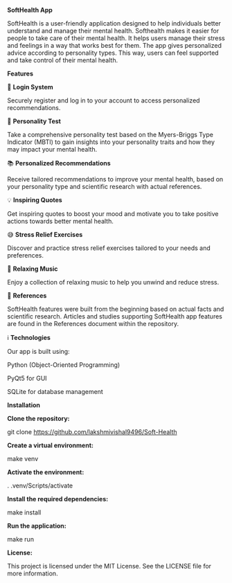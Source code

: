 <b>SoftHealth App</b>

 

SoftHealth is a user-friendly application designed to help individuals better understand and manage their mental health. 
Softhealth makes it easier for people to take care of their mental health. It helps users manage their stress and feelings in a way that works best for them. The app gives personalized advice according to personality types. This way, users can feel supported and take control of their mental health.

<b>Features</b>

🔐 <b>Login System</b>

Securely register and log in to your account to access personalized recommendations.

🧠 <b>Personality Test</b>

Take a comprehensive personality test based on the Myers-Briggs Type Indicator (MBTI) to gain insights into your personality traits and how they may impact your mental health.

📚 <b>Personalized Recommendations</b>

Receive tailored recommendations to improve your mental health, based on your personality type and scientific research with actual references.

💡 <b>Inspiring Quotes</b>

Get inspiring quotes to boost your mood and motivate you to take positive actions towards better mental health.

:sweat_smile: <b>Stress Relief Exercises</b>

Discover and practice stress relief exercises tailored to your needs and preferences.

:musical_note: <b>Relaxing Music</b>

Enjoy a collection of relaxing music to help you unwind and reduce stress.

:book: <b>References</b>

SoftHealth features were built from the beginning based on actual facts and scientific research. Articles and studies supporting SoftHealth app features are found in the References document within the repository.

:information_source: <b>Technologies</b>

Our app is built using:

Python (Object-Oriented Programming)

PyQt5 for GUI

SQLite for database management

<b>Installation</b>

<b>Clone the repository:</b>

git clone https://github.com/lakshmivishal9496/Soft-Health

<b>Create a virtual environment:</b>

make venv

<b>Activate the environment:</b>

. .venv/Scripts/activate

<b>Install the required dependencies:</b>

make install

<b>Run the application:</b>

make run

<b>License:</b>

This project is licensed under the MIT License. See the LICENSE file for more information.
